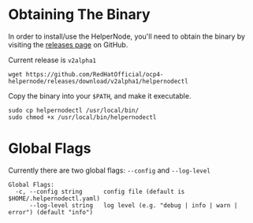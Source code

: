 # Obtaining The Binary

In order to install/use the HelperNode, you'll need to obtain the binary by visiting the [releases page](https://github.com/RedHatOfficial/ocp4-helpernode/releases) on GitHub.

Current release is `v2alpha1`

```shell
wget https://github.com/RedHatOfficial/ocp4-helpernode/releases/download/v2alpha1/helpernodectl
```

Copy the binary into your `$PATH`, and make it executable.

```shell
sudo cp helpernodectl /usr/local/bin/
sudo chmod +x /usr/local/bin/helpernodectl
```

# Global Flags

Currently there are two global flags: `--config` and `--log-level`

```shell
Global Flags:
  -c, --config string      config file (default is $HOME/.helpernodectl.yaml)
      --log-level string   log level (e.g. "debug | info | warn | error") (default "info")
```
